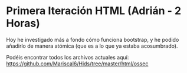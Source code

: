 # Primera Iteración HTML (Adrián - 2 Horas)

Hoy he investigado más a fondo cómo funciona bootstrap, y he podido añadirlo de manera atómica (que es a lo que ya estaba acosumbrado). 

Podéis encontrar todos los archivos actuales aquí: https://github.com/Mariscal6/Hids/tree/master/html/ossec
